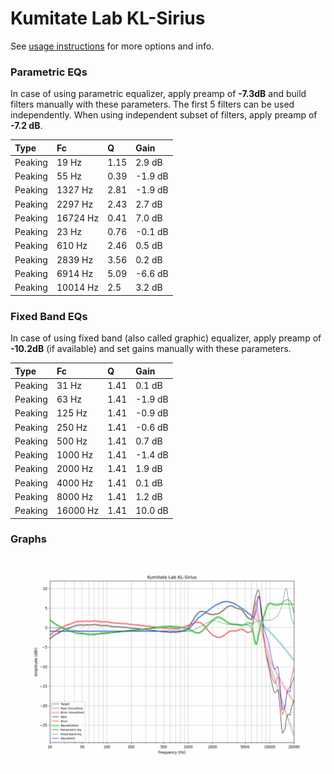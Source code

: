# Kumitate Lab KL-Sirius
See [usage instructions](https://github.com/jaakkopasanen/AutoEq#usage) for more options and info.

### Parametric EQs
In case of using parametric equalizer, apply preamp of **-7.3dB** and build filters manually
with these parameters. The first 5 filters can be used independently.
When using independent subset of filters, apply preamp of **-7.2 dB**.

| Type    | Fc       |    Q | Gain    |
|:--------|:---------|:-----|:--------|
| Peaking | 19 Hz    | 1.15 | 2.9 dB  |
| Peaking | 55 Hz    | 0.39 | -1.9 dB |
| Peaking | 1327 Hz  | 2.81 | -1.9 dB |
| Peaking | 2297 Hz  | 2.43 | 2.7 dB  |
| Peaking | 16724 Hz | 0.41 | 7.0 dB  |
| Peaking | 23 Hz    | 0.76 | -0.1 dB |
| Peaking | 610 Hz   | 2.46 | 0.5 dB  |
| Peaking | 2839 Hz  | 3.56 | 0.2 dB  |
| Peaking | 6914 Hz  | 5.09 | -6.6 dB |
| Peaking | 10014 Hz | 2.5  | 3.2 dB  |

### Fixed Band EQs
In case of using fixed band (also called graphic) equalizer, apply preamp of **-10.2dB**
(if available) and set gains manually with these parameters.

| Type    | Fc       |    Q | Gain    |
|:--------|:---------|:-----|:--------|
| Peaking | 31 Hz    | 1.41 | 0.1 dB  |
| Peaking | 63 Hz    | 1.41 | -1.9 dB |
| Peaking | 125 Hz   | 1.41 | -0.9 dB |
| Peaking | 250 Hz   | 1.41 | -0.6 dB |
| Peaking | 500 Hz   | 1.41 | 0.7 dB  |
| Peaking | 1000 Hz  | 1.41 | -1.4 dB |
| Peaking | 2000 Hz  | 1.41 | 1.9 dB  |
| Peaking | 4000 Hz  | 1.41 | 0.1 dB  |
| Peaking | 8000 Hz  | 1.41 | 1.2 dB  |
| Peaking | 16000 Hz | 1.41 | 10.0 dB |

### Graphs
![](./Kumitate%20Lab%20KL-Sirius.png)